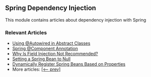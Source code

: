 ## Spring Dependency Injection

This module contains articles about dependency injection with Spring

### Relevant Articles

- [Using @Autowired in Abstract Classes](https://www.baeldung.com/spring-autowired-abstract-class)
- [Spring @Component Annotation](https://www.baeldung.com/spring-component-annotation)
- [Why Is Field Injection Not Recommended?](https://www.baeldung.com/java-spring-field-injection-cons)
- [Setting a Spring Bean to Null](https://www.baeldung.com/spring-setting-bean-null)
- [Dynamically Register Spring Beans Based on Properties](https://www.baeldung.com/spring-beans-dynamic-registration-properties)
- More articles: [[<-- prev]](../spring-di-3)
